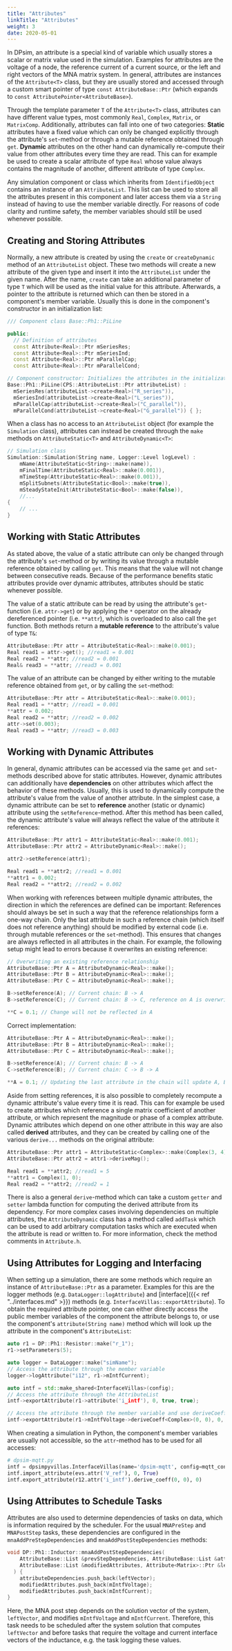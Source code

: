 ```yaml
---
title: "Attributes"
linkTitle: "Attributes"
weight: 3
date: 2020-05-01
---
```


In DPsim, an attribute is a special kind of variable which usually stores a scalar or matrix value used in the simulation.
Examples for attributes are the voltage of a node, the reference current of a current source, or the left and right vectors of the MNA matrix system.
In general, attributes are instances of the `Attribute<T>` class, but they are usually stored and accessed through a custom smart pointer of type
`const AttributeBase::Ptr` (which expands to `const AttributePointer<AttributeBase>`).

Through the template parameter `T` of the `Attribute<T>` class, attributes can have different value types, most commonly `Real`, `Complex`, `Matrix`, or `MatrixComp`. Additionally, attributes can fall into one of two categories:
**Static** attributes have a fixed value which can only be changed explicitly through the attribute's `set`-method or through a mutable reference obtained through `get`.
**Dynamic** attributes on the other hand can dynamically re-compute their value from other attributes every time they are read. This can for example be used to create a scalar attribute of type `Real` whose value always contains the magnitude of another, different attribute of type `Complex`.

Any simulation component or class which inherits from `IdentifiedObject` contains an instance of an `AttributeList`.
This list can be used to store all the attributes present in this component and later access them via a `String` instead of having to use the member variable directly.
For reasons of code clarity and runtime safety, the member variables should still be used whenever possible.

## Creating and Storing Attributes
Normally, a new attribute is created by using the `create` or `createDynamic` method of an `AttributeList` object.
These two methods will create a new attribute of the given type and insert it into the `AttributeList` under the given name. After the name, `create` can take an additional parameter of type `T` which will be used as the initial value for this attribute.
Afterwards, a pointer to the attribute is returned which can then be stored in a component's member variable. Usually this is done in the
component's constructor in an initialization list:

```cpp
/// Component class Base::Ph1::PiLine

public:
  // Definition of attributes
  const Attribute<Real>::Ptr mSeriesRes;
  const Attribute<Real>::Ptr mSeriesInd;
  const Attribute<Real>::Ptr mParallelCap;
  const Attribute<Real>::Ptr mParallelCond;

// Component constructor: Initializes the attributes in the initialization list
Base::Ph1::PiLine(CPS::AttributeList::Ptr attributeList) :
  mSeriesRes(attributeList->create<Real>("R_series")),
  mSeriesInd(attributeList->create<Real>("L_series")),
  mParallelCap(attributeList->create<Real>("C_parallel")),
  mParallelCond(attributeList->create<Real>("G_parallel")) { };
```

When a class has no access to an `AttributeList` object (for example the `Simulation` class), attributes can instead be created through the
`make` methods on `AttributeStatic<T>` and `AttributeDynamic<T>`:

```cpp
// Simulation class
Simulation::Simulation(String name,	Logger::Level logLevel) :
	mName(AttributeStatic<String>::make(name)),
	mFinalTime(AttributeStatic<Real>::make(0.001)),
	mTimeStep(AttributeStatic<Real>::make(0.001)),
	mSplitSubnets(AttributeStatic<Bool>::make(true)),
	mSteadyStateInit(AttributeStatic<Bool>::make(false)),
	//...
{
	// ...
}
```

## Working with Static Attributes
As stated above, the value of a static attribute can only be changed through the attribute's `set`-method or by writing its value through a mutable reference obtained by calling `get`. This means that the value will not change between consecutive reads. Because of the performance benefits static
attributes provide over dynamic attributes, attributes should be static whenever possible.

The value of a static attribute can be read by using the attribute's `get`-function (i.e. `attr->get`) or by applying the `*` operator on the already dereferenced pointer (i.e. `**attr`), which is overloaded to also call the `get` function. Both methods return a **mutable reference** to the attribute's value of type `T&`:

```cpp
AttributeBase::Ptr attr = AttributeStatic<Real>::make(0.001);
Real read1 = attr->get(); //read1 = 0.001
Real read2 = **attr; //read2 = 0.001
Real& read3 = **attr; //read3 = 0.001
```

The value of an attribute can be changed by either writing to the mutable reference obtained from `get`, or by calling the `set`-method:
```cpp
AttributeBase::Ptr attr = AttributeStatic<Real>::make(0.001);
Real read1 = **attr; //read1 = 0.001
**attr = 0.002;
Real read2 = **attr; //read2 = 0.002
attr->set(0.003);
Real read3 = **attr; //read3 = 0.003
```

## Working with Dynamic Attributes
In general, dynamic attributes can be accessed via the same `get` and `set`-methods described above for static attributes. However,
dynamic attributes can additionally have **dependencies** on other attributes which affect the behavior of these methods.
Usually, this is used to dynamically compute the attribute's value from the value of another attribute. In the simplest case, a dynamic
attribute can be set to **reference** another (static or dynamic) attribute using the `setReference`-method. After this method has been called,
the dynamic attribute's value will always reflect the value of the attribute it references:
```cpp
AttributeBase::Ptr attr1 = AttributeStatic<Real>::make(0.001);
AttributeBase::Ptr attr2 = AttributeDynamic<Real>::make();

attr2->setReference(attr1);

Real read1 = **attr2; //read1 = 0.001
**attr1 = 0.002;
Real read2 = **attr2; //read2 = 0.002
```

When working with references between multiple dynamic attributes, the direction in which the references are defined can be important:
References should always be set in such a way that the reference relationships form a one-way chain. Only the last attribute in such a reference chain (which itself does not reference anything) should be modified by external code (i.e. through mutable references or the `set`-method). This ensures that changes are always reflected in all attributes in the chain. For example, the following setup might lead to errors because it overwrites an existing reference:
```cpp
// Overwriting an existing reference relationship
AttributeBase::Ptr A = AttributeDynamic<Real>::make();
AttributeBase::Ptr B = AttributeDynamic<Real>::make();
AttributeBase::Ptr C = AttributeDynamic<Real>::make();

B->setReference(A); // Current chain: B -> A
B->setReference(C); // Current chain: B -> C, reference on A is overwritten

**C = 0.1; // Change will not be reflected in A
```

Correct implementation:

```cpp
AttributeBase::Ptr A = AttributeDynamic<Real>::make();
AttributeBase::Ptr B = AttributeDynamic<Real>::make();
AttributeBase::Ptr C = AttributeDynamic<Real>::make();

B->setReference(A); // Current chain: B -> A
C->setReference(B); // Current chain: C -> B -> A

**A = 0.1; // Updating the last attribute in the chain will update A, B, and C

```

Aside from setting references, it is also possible to completely recompute a dynamic attribute's value every time it is read. This can for example be used to create attributes which reference a single matrix coefficient of another attribute, or which represent the magnitude or phase of a complex attribute.
Dynamic attributes which depend on one other attribute in this way are also called **derived** attributes, and they can be created by calling one
of the various `derive...` methods on the original attribute:
```cpp
AttributeBase::Ptr attr1 = AttributeStatic<Complex>::make(Complex(3, 4));
AttributeBase::Ptr attr2 = attr1->deriveMag();

Real read1 = **attr2; //read1 = 5
**attr1 = Complex(1, 0);
Real read2 = **attr2; //read2 = 1
```
There is also a general `derive`-method which can take a custom `getter` and `setter` lambda function for computing the derived attribute from its dependency.
For more complex cases involving dependencies on multiple attributes, the `AttributeDynamic` class has a method called `addTask` which can be used to add arbitrary computation tasks which are executed when the attribute is read or written to. For more information, check the method comments in `Attribute.h`.

## Using Attributes for Logging and Interfacing
When setting up a simulation, there are some methods which require an instance of `AttributeBase::Ptr` as a parameter. Examples for this
are the logger methods (e.g. `DataLogger::logAttribute`) and [interface]({{< ref "../interfaces.md" >}}) methods (e.g. `InterfaceVillas::exportAttribute`). To obtain the
required attribute pointer, one can either directly access the public member variables of the component the attribute belongs to, or use the component's `attribute(String name)` method which will look up the attribute in the component's `AttributeList`:

```cpp
auto r1 = DP::Ph1::Resistor::make("r_1");
r1->setParameters(5);

auto logger = DataLogger::make("simName");
// Access the attribute through the member variable
logger->logAttribute("i12", r1->mIntfCurrent);

auto intf = std::make_shared<InterfaceVillas>(config);
// Access the attribute through the AttributeList
intf->exportAttribute(r1->attribute('i_intf'), 0, true, true);

// Access the attribute through the member variable and use deriveCoeff to convert it to a scalar value
intf->exportAttribute(r1->mIntfVoltage->deriveCoeff<Complex>(0, 0), 0, true);

```

When creating a simulation in Python, the component's member variables are usually not accessible, so the `attr`-method has to be used for all accesses:
```python
# dpsim-mqtt.py
intf = dpsimpyvillas.InterfaceVillas(name='dpsim-mqtt', config=mqtt_config)
intf.import_attribute(evs.attr('V_ref'), 0, True)
intf.export_attribute(r12.attr('i_intf').derive_coeff(0, 0), 0)
```

## Using Attributes to Schedule Tasks

Attributes are also used to determine dependencies of tasks on data, which is information required by the scheduler.
For the usual `MNAPreStep` and `MNAPostStep` tasks, these dependencies are configured in the `mnaAddPreStepDependencies` and `mnaAddPostStepDependencies` methods:

```cpp
void DP::Ph1::Inductor::mnaAddPostStepDependencies(
    AttributeBase::List &prevStepDependencies, AttributeBase::List &attributeDependencies,
    AttributeBase::List &modifiedAttributes, Attribute<Matrix>::Ptr &leftVector
  ) {
    attributeDependencies.push_back(leftVector);
	modifiedAttributes.push_back(mIntfVoltage);
	modifiedAttributes.push_back(mIntfCurrent);
}
```
Here, the MNA post step depends on the solution vector of the system, `leftVector`, and modifies `mIntfVoltage` and `mIntfCurrent`.
Therefore, this task needs to be scheduled after the system solution that computes `leftVector` and before tasks that require the voltage and current interface vectors of the inductance, e.g. the task logging these values.
